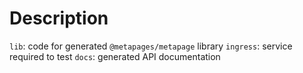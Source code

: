 # Description

`lib`: code for generated `@metapages/metapage` library
`ingress`: service required to test
`docs`: generated API documentation
